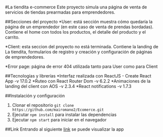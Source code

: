 #La tiendita e-commerce
Este proyecto simula una página de venta de servicios de tiendas prearmadas para emprendedores.

##Secciones del proyecto
*User: está sección muestra cómo quedaría la página de un emprendedor (en este caso de venta de prendas bordadas). Contiene el home con todos los productos, el detalle del producto y el carrito.

*Client: esta seccion del proyecto no está terminada. Contiene la landing de La tiendita, formularios de registro y creación y configuración de páginas de emprendedores.

*Error page: página de error 404 utilizada tanto para User como para Client

##Tecnologías y librerías
*Interfaz realizada con ReactJS - Create React App -v 17.0.2
*Ruteo con React Router Dom -v 6.2.2
*Animaciones de la landing del client con AOS -v 2.3.4 
*React notifications -v 1.7.3

##Instalación y configuración
1. Clonar el repositorio
`git clone https://github.com/mairomano2/Ecomerce.git`
2. Ejecutar `npm install` para instalar las dependencias
3. Ejecutar `npm start` para iniciar en el navegador

##Link
Entrando al siguiente [link](https://ecomerce-theta.vercel.app/) se puede visualizar la app

